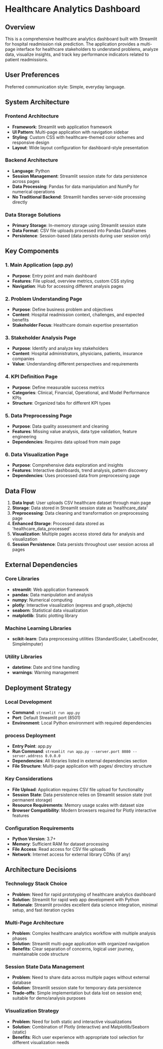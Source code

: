 # Healthcare Analytics Dashboard

## Overview

This is a comprehensive healthcare analytics dashboard built with Streamlit for hospital readmission risk prediction. The application provides a multi-page interface for healthcare stakeholders to understand problems, analyze data, visualize insights, and track key performance indicators related to patient readmissions.

## User Preferences

Preferred communication style: Simple, everyday language.

## System Architecture

### Frontend Architecture
- **Framework**: Streamlit web application framework
- **UI Pattern**: Multi-page application with navigation sidebar
- **Styling**: Custom CSS with healthcare-themed color schemes and responsive design
- **Layout**: Wide layout configuration for dashboard-style presentation

### Backend Architecture
- **Language**: Python
- **Session Management**: Streamlit session state for data persistence across pages
- **Data Processing**: Pandas for data manipulation and NumPy for numerical operations
- **No Traditional Backend**: Streamlit handles server-side processing directly

### Data Storage Solutions
- **Primary Storage**: In-memory storage using Streamlit session state
- **Data Format**: CSV file uploads processed into Pandas DataFrames
- **Persistence**: Session-based (data persists during user session only)

## Key Components

### 1. Main Application (app.py)
- **Purpose**: Entry point and main dashboard
- **Features**: File upload, overview metrics, custom CSS styling
- **Navigation**: Hub for accessing different analysis pages

### 2. Problem Understanding Page
- **Purpose**: Define business problem and objectives
- **Content**: Hospital readmission context, challenges, and expected benefits
- **Stakeholder Focus**: Healthcare domain expertise presentation

### 3. Stakeholder Analysis Page
- **Purpose**: Identify and analyze key stakeholders
- **Content**: Hospital administrators, physicians, patients, insurance companies
- **Value**: Understanding different perspectives and requirements

### 4. KPI Definition Page
- **Purpose**: Define measurable success metrics
- **Categories**: Clinical, Financial, Operational, and Model Performance KPIs
- **Structure**: Organized tabs for different KPI types

### 5. Data Preprocessing Page
- **Purpose**: Data quality assessment and cleaning
- **Features**: Missing value analysis, data type validation, feature engineering
- **Dependencies**: Requires data upload from main page

### 6. Data Visualization Page
- **Purpose**: Comprehensive data exploration and insights
- **Features**: Interactive dashboards, trend analysis, pattern discovery
- **Dependencies**: Uses processed data from preprocessing page

## Data Flow

1. **Data Input**: User uploads CSV healthcare dataset through main page
2. **Storage**: Data stored in Streamlit session state as 'healthcare_data'
3. **Preprocessing**: Data cleaning and transformation on preprocessing page
4. **Enhanced Storage**: Processed data stored as 'healthcare_data_processed'
5. **Visualization**: Multiple pages access stored data for analysis and visualization
6. **Session Persistence**: Data persists throughout user session across all pages

## External Dependencies

### Core Libraries
- **streamlit**: Web application framework
- **pandas**: Data manipulation and analysis
- **numpy**: Numerical computing
- **plotly**: Interactive visualization (express and graph_objects)
- **seaborn**: Statistical data visualization
- **matplotlib**: Static plotting library

### Machine Learning Libraries
- **scikit-learn**: Data preprocessing utilities (StandardScaler, LabelEncoder, SimpleImputer)

### Utility Libraries
- **datetime**: Date and time handling
- **warnings**: Warning management

## Deployment Strategy

### Local Development
- **Command**: `streamlit run app.py`
- **Port**: Default Streamlit port (8501)
- **Environment**: Local Python environment with required dependencies

### process Deployment
- **Entry Point**: app.py
- **Run Command**: `streamlit run app.py --server.port 8080 --server.address 0.0.0.0`
- **Dependencies**: All libraries listed in external dependencies section
- **File Structure**: Multi-page application with pages/ directory structure

### Key Considerations
- **File Upload**: Application requires CSV file upload for functionality
- **Session State**: Data persistence relies on Streamlit session state (not permanent storage)
- **Resource Requirements**: Memory usage scales with dataset size
- **Browser Compatibility**: Modern browsers required for Plotly interactive features

### Configuration Requirements
- **Python Version**: 3.7+
- **Memory**: Sufficient RAM for dataset processing
- **File Access**: Read access for CSV file uploads
- **Network**: Internet access for external library CDNs (if any)

## Architecture Decisions

### Technology Stack Choice
- **Problem**: Need for rapid prototyping of healthcare analytics dashboard
- **Solution**: Streamlit for rapid web app development with Python
- **Rationale**: Streamlit provides excellent data science integration, minimal setup, and fast iteration cycles

### Multi-Page Architecture
- **Problem**: Complex healthcare analytics workflow with multiple analysis phases
- **Solution**: Streamlit multi-page application with organized navigation
- **Benefits**: Clear separation of concerns, logical user journey, maintainable code structure

### Session State Data Management
- **Problem**: Need to share data across multiple pages without external database
- **Solution**: Streamlit session state for temporary data persistence
- **Trade-offs**: Simple implementation but data lost on session end; suitable for demo/analysis purposes

### Visualization Strategy
- **Problem**: Need for both static and interactive visualizations
- **Solution**: Combination of Plotly (interactive) and Matplotlib/Seaborn (static)
- **Benefits**: Rich user experience with appropriate tool selection for different visualization needs